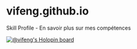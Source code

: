 # vifeng.github.io
Skill Profile - En savoir plus sur mes compétences

[![@vifeng's Holopin board](https://holopin.me/vifeng)](https://holopin.io/@vifeng)
